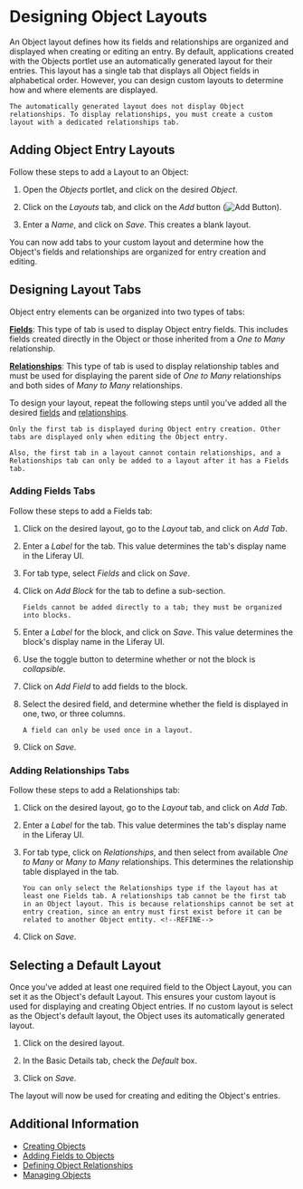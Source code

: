 # Designing Object Layouts

An Object layout defines how its fields and relationships are organized and displayed when creating or editing an entry. By default, applications created with the Objects portlet use an automatically generated layout for their entries. This layout has a single tab that displays all Object fields in alphabetical order. However, you can design custom layouts to determine how and where elements are displayed.

```{important}
The automatically generated layout does not display Object relationships. To display relationships, you must create a custom layout with a dedicated relationships tab.
```

## Adding Object Entry Layouts

Follow these steps to add a Layout to an Object:

1. Open the *Objects* portlet, and click on the desired *Object*.

1. Click on the *Layouts* tab, and click on the *Add* button (![Add Button]()).

1. Enter a *Name*, and click on *Save*. This creates a blank layout.

You can now add tabs to your custom layout and determine how the Object's fields and relationships are organized for entry creation and editing.

## Designing Layout Tabs

Object entry elements can be organized into two types of tabs:

[**Fields**](#adding-fields-tabs): This type of tab is used to display Object entry fields. This includes fields created directly in the Object or those inherited from a *One to Many* relationship. <!--TASK: Add in One to One after implemented-->

[**Relationships**](#adding-relationships-tabs): This type of tab is used to display relationship tables and must be used for displaying the parent side of *One to Many* relationships and both sides of *Many to Many* relationships.

To design your layout, repeat the following steps until you've added all the desired [fields](#adding-fields-tabs) and [relationships](#adding-relationships-tabs). <!--SME INPUT: Are users supposed to be able to drag and drop layout elements (e.g, tabs, blocks, fields)?-->

```{important}
Only the first tab is displayed during Object entry creation. Other tabs are displayed only when editing the Object entry.

Also, the first tab in a layout cannot contain relationships, and a Relationships tab can only be added to a layout after it has a Fields tab.
```

### Adding Fields Tabs

Follow these steps to add a Fields tab:

1. Click on the desired layout, go to the *Layout* tab, and click on *Add Tab*.

1. Enter a *Label* for the tab. This value determines the tab's display name in the Liferay UI.

1. For tab type, select *Fields* and click on *Save*.

1. Click on *Add Block* for the tab to define a sub-section.

   ```{note}
   Fields cannot be added directly to a tab; they must be organized into blocks.
   ```

1. Enter a *Label* for the block, and click on *Save*. This value determines the block's display name in the Liferay UI.

1. Use the toggle button to determine whether or not the block is *collapsible*.

1. Click on *Add Field* to add fields to the block.

1. Select the desired field, and determine whether the field is displayed in one, two, or three columns.

   ```{note}
   A field can only be used once in a layout.
   ```

1. Click on *Save*.

### Adding Relationships Tabs

Follow these steps to add a Relationships tab:

1. Click on the desired layout, go to the *Layout* tab, and click on *Add Tab*.

1. Enter a *Label* for the tab. This value determines the tab's display name in the Liferay UI.

1. For tab type, click on *Relationships*, and then select from available *One to Many* or *Many to Many* relationships. This determines the relationship table displayed in the tab.

   ```{note}
   You can only select the Relationships type if the layout has at least one Fields tab. A relationships tab cannot be the first tab in an Object layout. This is because relationships cannot be set at entry creation, since an entry must first exist before it can be related to another Object entity. <!--REFINE-->
   ```

1. Click on *Save*.

## Selecting a Default Layout

Once you've added at least one required field to the Object Layout, you can set it as the Object's default Layout. This ensures your custom layout is used for displaying and creating Object entries. If no custom layout is select as the Object's default layout, the Object uses its automatically generated layout.

1. Click on the desired layout.

1. In the Basic Details tab, check the *Default* box.

1. Click on *Save*.

The layout will now be used for creating and editing the Object's entries.

## Additional Information

* [Creating Objects](./creating-objects.md)
* [Adding Fields to Objects](./adding-fields-to-objects.md)
* [Defining Object Relationships](./defining-object-relationships.md)
* [Managing Objects](./managing-objects.md)
